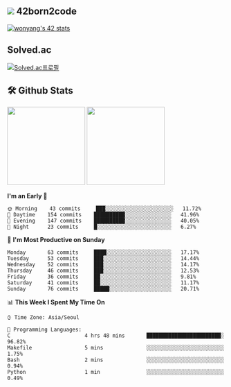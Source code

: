 
## <img src="https://img.shields.io/badge/-000000?style=flat&logo=42&logoColor=white"> 42born2code
[![wonyang's 42 stats](https://badge42.vercel.app/api/v2/cl5nhe5b6007809kydha7ht42/stats?cursusId=21&coalitionId=88)](https://profile.intra.42.fr/users/wonyang)

## Solved.ac
[![Solved.ac프로필](http://mazassumnida.wtf/api/v2/generate_badge?boj=bennyws)](https://solved.ac/bennyws)

## 🛠️ Github Stats
<p>
  <img height="180em" src="https://github-readme-stats-veggie-garden.vercel.app/api?username=gemstoneyang&show_icons=true&include_all_commits=true&bg_color=30,e96443,904e95&title_color=fff&text_color=fff">
  <img height="180em" src="https://github-readme-stats-veggie-garden.vercel.app/api/top-langs/?username=gemstoneyang&layout=compact&bg_color=30,e96443,904e95&title_color=fff&text_color=fff">
</p>

<!--START_SECTION:waka-->
**I'm an Early 🐤** 

```text
🌞 Morning    43 commits     ███░░░░░░░░░░░░░░░░░░░░░░   11.72% 
🌆 Daytime    154 commits    ██████████░░░░░░░░░░░░░░░   41.96% 
🌃 Evening    147 commits    ██████████░░░░░░░░░░░░░░░   40.05% 
🌙 Night      23 commits     █░░░░░░░░░░░░░░░░░░░░░░░░   6.27%

```
📅 **I'm Most Productive on Sunday** 

```text
Monday       63 commits     ████░░░░░░░░░░░░░░░░░░░░░   17.17% 
Tuesday      53 commits     ███░░░░░░░░░░░░░░░░░░░░░░   14.44% 
Wednesday    52 commits     ███░░░░░░░░░░░░░░░░░░░░░░   14.17% 
Thursday     46 commits     ███░░░░░░░░░░░░░░░░░░░░░░   12.53% 
Friday       36 commits     ██░░░░░░░░░░░░░░░░░░░░░░░   9.81% 
Saturday     41 commits     ██░░░░░░░░░░░░░░░░░░░░░░░   11.17% 
Sunday       76 commits     █████░░░░░░░░░░░░░░░░░░░░   20.71%

```


📊 **This Week I Spent My Time On** 

```text
⌚︎ Time Zone: Asia/Seoul

💬 Programming Languages: 
C                        4 hrs 48 mins       ████████████████████████░   96.82% 
Makefile                 5 mins              ░░░░░░░░░░░░░░░░░░░░░░░░░   1.75% 
Bash                     2 mins              ░░░░░░░░░░░░░░░░░░░░░░░░░   0.94% 
Python                   1 min               ░░░░░░░░░░░░░░░░░░░░░░░░░   0.49%

```


<!--END_SECTION:waka-->
